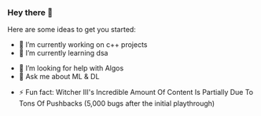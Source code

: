 ### Hey there 👋

<!--
**rishabhpurohit/rishabhpurohit** is a ✨ _special_ ✨ repository because its `README.md` (this file) appears on your GitHub profile.-->

Here are some ideas to get you started:

- 🔭 I’m currently working on c++ projects
- 🌱 I’m currently learning dsa
<!--- 👯 I’m looking to collaborate on ...-->
- 🤔 I’m looking for help with Algos
- 💬 Ask me about ML & DL
<!-- 📫 How to reach me: -->
- ⚡ Fun fact: Witcher III's Incredible Amount Of Content Is Partially Due To Tons Of Pushbacks (5,000 bugs after the initial playthrough)

